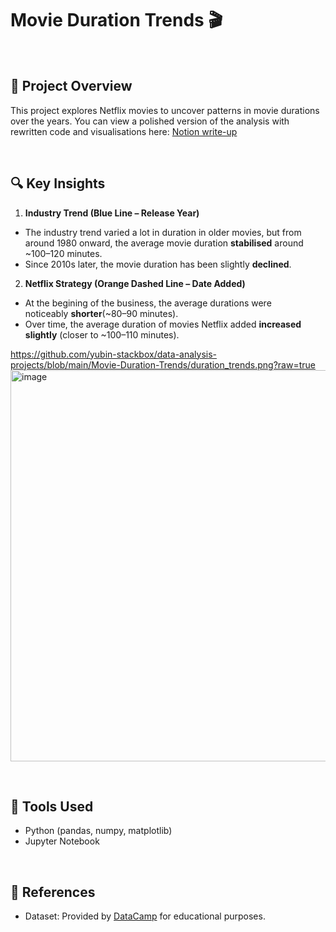 # Movie Duration Trends 🎬

<br>

## 📌 Project Overview
This project explores Netflix movies to uncover patterns in movie durations over the years.
You can view a polished version of the analysis with rewritten code and visualisations here: [Notion write-up](https://clean-hat-00e.notion.site/Movie-Duration-Trends-278d5d617ff780609223c7f721bc9aa1?source=copy_link)

<br>

## 🔍 Key Insights
1.  **Industry Trend (Blue Line – Release Year)**
- The industry trend varied a lot in duration in older movies, but from around 1980 onward, the average movie duration **stabilised** around ~100–120 minutes.
- Since 2010s later, the movie duration has been slightly **declined**.
2. **Netflix Strategy (Orange Dashed Line – Date Added)**
- At the begining of the business, the average durations were noticeably **shorter**(~80–90 minutes).
- Over time, the average duration of movies Netflix added **increased slightly** (closer to ~100–110 minutes).

https://github.com/yubin-stackbox/data-analysis-projects/blob/main/Movie-Duration-Trends/duration_trends.png?raw=true<img width="1005" height="626" alt="image" src="https://github.com/user-attachments/assets/9900b598-9e6f-4dd2-b250-eb6b4884a31b" />

<br>

## 🚀 Tools Used
- Python (pandas, numpy, matplotlib)
- Jupyter Notebook

<br>

## 📖 References
- Dataset: Provided by [DataCamp](https://www.datacamp.com/) for educational purposes.
